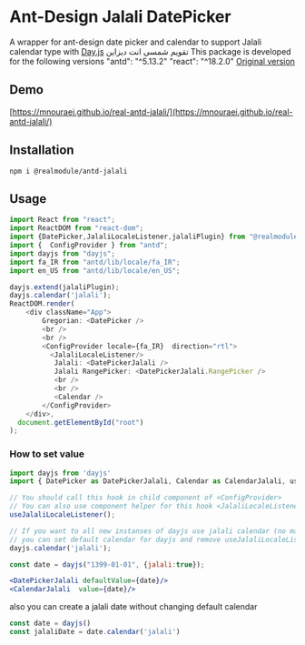 
# Ant-Design Jalali DatePicker
A wrapper for ant-design date picker and calendar to support Jalali calendar type with [Day.js](https://github.com/iamkun/dayjs) 
تقویم شمسی انت دیزاین
This package is developed for the following versions
"antd": "^5.13.2"
"react": "^18.2.0"
[Original version](https://github.com/saeedrahimi/antd-jalali)

## Demo
[https://mnouraei.github.io/real-antd-jalali/](https://mnouraei.github.io/real-antd-jalali/)



## Installation
```
npm i @realmodule/antd-jalali
```

## Usage

```ts
import React from "react";
import ReactDOM from "react-dom";
import {DatePicker,JalaliLocaleListener,jalaliPlugin} from "@realmodule/antd-jalali";
import {  ConfigProvider } from "antd";
import dayjs from "dayjs";
import fa_IR from "antd/lib/locale/fa_IR";
import en_US from "antd/lib/locale/en_US";

dayjs.extend(jalaliPlugin);
dayjs.calendar('jalali');
ReactDOM.render(
    <div className="App">
        Gregorian: <DatePicker />
        <br />
        <br />
        <ConfigProvider locale={fa_IR}  direction="rtl">
          <JalaliLocaleListener/>
           Jalali: <DatePickerJalali />
           Jalali RangePicker: <DatePickerJalali.RangePicker />
           <br />
           <br />
           <Calendar />
        </ConfigProvider>
    </div>,
  document.getElementById("root")
);
```
### How to set value  

```jsx
import dayjs from 'dayjs'
import { DatePicker as DatePickerJalali, Calendar as CalendarJalali, useJalaliLocaleListener } from "@realmodule/antd-jalali";

// You should call this hook in child component of <ConfigProvider>
// You can also use component helper for this hook <JalaliLocaleListener> 
useJalaliLocaleListener();

// If you want to all new instanses of dayjs use jalali calendar (no matter what is the locale), 
// you can set default calendar for dayjs and remove useJalaliLocaleListener hook.
dayjs.calendar('jalali');

const date = dayjs("1399-01-01", {jalali:true});

<DatePickerJalali defaultValue={date}/>
<CalendarJalali  value={date}/>
```
also you can create a jalali date without changing default calendar

```js
const date = dayjs()
const jalaliDate = date.calendar('jalali')
```
